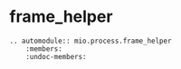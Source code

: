 # frame_helper

```{eval-rst}
.. automodule:: mio.process.frame_helper
    :members:
    :undoc-members:
```